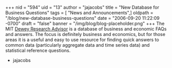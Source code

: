 +++
nid = "594"
uid = "13"
author = "jajacobs"
title = "New Database for Business Questions"
tags = [ "News and Announcements",]
oldpath = "/blog/new-database-business-questions"
date = "2006-09-20 11:22:09 -0700"
draft = "false"
banner = "/img/blog/blog-placeholder.png"
+++
The MIT [Dewey Research Advisor](http://libraries.mit.edu/dra) is a
database of business and economic FAQs and answers. The focus is
definitely business and economics, but for those areas it is a useful
and easy to use resource for finding quick answers to common data
(particularly aggregate data and time series data) and statistical
reference questions.

- jajacobs
